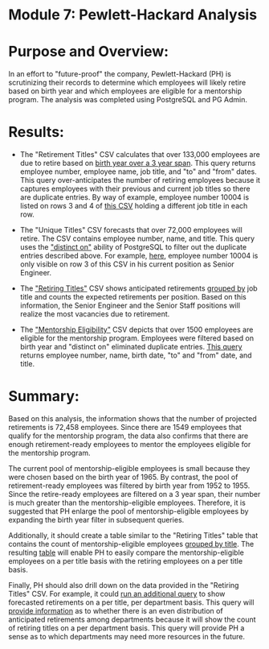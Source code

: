 # Module 7: Pewlett-Hackard Analysis

# Purpose and Overview:
In an effort to "future-proof" the company, Pewlett-Hackard (PH) is scrutinizing their records to determine which employees will likely retire based on birth year and which employees are eligible for a mentorship program.  The analysis was completed using PostgreSQL and PG Admin.

# Results: 

* The "Retirement Titles" CSV calculates that over 133,000 employees are due to retire based on [birth year over a 3 year span](https://github.com/laurlen2112/Pewlett-Hackard-Analysis/blob/main/resources/del_1_retirement_code.png).  This query returns employee number, employee name, job title, and "to" and "from" dates.  This query over-anticipates the number of retiring employees because it captures employees with their previous and current job titles so there are duplicate entries.  By way of example, employee number 10004 is listed on rows 3 and 4 of [this CSV](https://github.com/laurlen2112/Pewlett-Hackard-Analysis/blob/main/resources/retirement_titles_CSV.png) holding a different job title in each row.

* The "Unique Titles" CSV forecasts that over 72,000 employees will retire.  The CSV contains employee number, name, and title.  This query uses the ["distinct on"](https://github.com/laurlen2112/Pewlett-Hackard-Analysis/blob/main/resources/del_%201_unique_titles_code.png) ability of PostgreSQL to filter out the duplicate entries described above.  For example, [here](https://github.com/laurlen2112/Pewlett-Hackard-Analysis/blob/main/resources/unique_titles_csv.png), employee number 10004 is only visible on row 3 of this CSV in his current position as Senior Engineer.

* The ["Retiring Titles"](https://github.com/laurlen2112/Pewlett-Hackard-Analysis/blob/main/resources/retiring%20titles.png) CSV shows anticipated retirements [grouped by](https://github.com/laurlen2112/Pewlett-Hackard-Analysis/blob/main/resources/del_1_count_code.png) job title and counts the expected retirements per position.  Based on this information, the Senior Engineer and the Senior Staff positions will realize the most vacancies due to retirement.

* The ["Mentorship Eligibility"](https://github.com/laurlen2112/Pewlett-Hackard-Analysis/blob/main/resources/mentorship_elig.png) CSV depicts that over 1500 employees are eligible for the mentorship program.  Employees were filtered based on birth year and "distinct on" eliminated duplicate entries.  [This query](https://github.com/laurlen2112/Pewlett-Hackard-Analysis/blob/main/resources/del_2_code.png) returns employee number, name, birth date, "to" and "from" date, and title.  


# Summary:

Based on this analysis, the information shows that the number of projected retirements is 72,458 employees. Since there are 1549 employees that qualify for the mentorship program, the data also confirms that there are enough retirement-ready employees to mentor the employees eligible for the mentorship program.

The current pool of mentorship-eligible employees is small because they were chosen based on the birth year of 1965.  By contrast, the pool of retirement-ready employees was filtered by birth year from 1952 to 1955.  Since the retire-ready employees are filtered on a 3 year span, their number is much greater than the mentorship-eligible employees.  Therefore, it is suggested that PH enlarge the pool of mentorship-eligible employees by expanding the birth year filter in subsequent queries. 

Additionally, it should create a table similar to the "Retiring Titles" table that contains the count of mentorship-eligible employees [grouped by title](https://github.com/laurlen2112/Pewlett-Hackard-Analysis/blob/main/resources/suggested_code.png).  The resulting [table](https://github.com/laurlen2112/Pewlett-Hackard-Analysis/blob/main/resources/mentor_vs_retire.png) will enable PH to easily compare the mentorship-eligible employees on a per title basis with the retiring employees on a per title basis.
 
Finally, PH should also drill down on the data provided in the "Retiring Titles" CSV.  For example, it could [run an additional query](https://github.com/laurlen2112/Pewlett-Hackard-Analysis/blob/main/resources/Screen%20Shot%202022-05-25%20at%201.06.01%20PM.png) to show forecasted retirements on a per title, per department basis.  This query will [provide information](https://github.com/laurlen2112/Pewlett-Hackard-Analysis/blob/main/resources/drill_count.png) as to whether there is an even distribution of anticipated retirements among departments because it will show the count of retiring titles on a per department basis. This query will provide PH a sense as to which departments may need more resources in the future.
